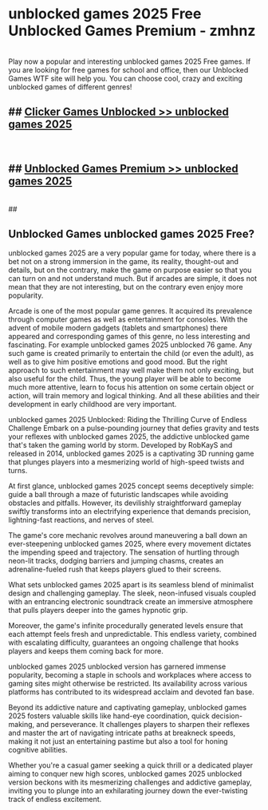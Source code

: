 # unblocked games 2025 Free Unblocked Games Premium - zmhnz <br>
<br>
Play now a popular and interesting unblocked games 2025 Free games. If you are looking for free games for school and office, then our Unblocked Games WTF site will help you. You can choose cool, crazy and exciting unblocked games of different genres!


## ##  [Clicker Games Unblocked >> unblocked games 2025](http://freeplayer.one?title=unblocked_games_2025&ref=M1)
  <br>

##  ## [Unblocked Games Premium >> unblocked games 2025](http://freeplayer.one?title=unblocked_games_2025&ref=M1)
  <br>
  ##



## Unblocked Games unblocked games 2025 Free?

unblocked games 2025 are a very popular game for today, where there is a bet not on a strong immersion in the game, its reality, thought-out and details, but on the contrary, make the game on purpose easier so that you can turn on and not understand much. But if arcades are simple, it does not mean that they are not interesting, but on the contrary even enjoy more popularity.

Arcade is one of the most popular game genres. It acquired its prevalence through computer games as well as entertainment for consoles. With the advent of mobile modern gadgets (tablets and smartphones) there appeared and corresponding games of this genre, no less interesting and fascinating. For example unblocked games 2025 unblocked 76 game. Any such game is created primarily to entertain the child (or even the adult), as well as to give him positive emotions and good mood. But the right approach to such entertainment may well make them not only exciting, but also useful for the child. Thus, the young player will be able to become much more attentive, learn to focus his attention on some certain object or action, will train memory and logical thinking. And all these abilities and their development in early childhood are very important.

unblocked games 2025 Unblocked: Riding the Thrilling Curve of Endless Challenge
Embark on a pulse-pounding journey that defies gravity and tests your reflexes with unblocked games 2025, the addictive unblocked game that's taken the gaming world by storm. Developed by RobKayS and released in 2014, unblocked games 2025 is a captivating 3D running game that plunges players into a mesmerizing world of high-speed twists and turns.

At first glance, unblocked games 2025 concept seems deceptively simple: guide a ball through a maze of futuristic landscapes while avoiding obstacles and pitfalls. However, its devilishly straightforward gameplay swiftly transforms into an electrifying experience that demands precision, lightning-fast reactions, and nerves of steel.

The game's core mechanic revolves around maneuvering a ball down an ever-steepening unblocked games 2025, where every movement dictates the impending speed and trajectory. The sensation of hurtling through neon-lit tracks, dodging barriers and jumping chasms, creates an adrenaline-fueled rush that keeps players glued to their screens.

What sets unblocked games 2025 apart is its seamless blend of minimalist design and challenging gameplay. The sleek, neon-infused visuals coupled with an entrancing electronic soundtrack create an immersive atmosphere that pulls players deeper into the games hypnotic grip.

Moreover, the game's infinite procedurally generated levels ensure that each attempt feels fresh and unpredictable. This endless variety, combined with escalating difficulty, guarantees an ongoing challenge that hooks players and keeps them coming back for more.

unblocked games 2025 unblocked version has garnered immense popularity, becoming a staple in schools and workplaces where access to gaming sites might otherwise be restricted. Its availability across various platforms has contributed to its widespread acclaim and devoted fan base.

Beyond its addictive nature and captivating gameplay, unblocked games 2025 fosters valuable skills like hand-eye coordination, quick decision-making, and perseverance. It challenges players to sharpen their reflexes and master the art of navigating intricate paths at breakneck speeds, making it not just an entertaining pastime but also a tool for honing cognitive abilities.

Whether you're a casual gamer seeking a quick thrill or a dedicated player aiming to conquer new high scores, unblocked games 2025 unblocked version beckons with its mesmerizing challenges and addictive gameplay, inviting you to plunge into an exhilarating journey down the ever-twisting track of endless excitement.